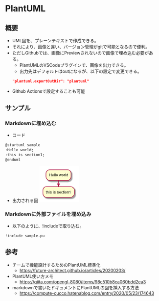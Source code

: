 # PlantUML

## 概要

- UML図を、プレーンテキストで作成できる。
- それにより、画像と違い、バージョン管理がgitで可能となるので便利。
- ただしGithubでは、画像にPreviewされないので画像で埋め込む必要がある。
  - PlantUMLのVSCodeプラグインで、画像を出力できる。
  - 出力先はデフォルトはoutになるが、以下の設定で変更できる。
  ```json
  "plantuml.exportOutDir": "plantuml"
  ```
- Github Actionsで設定することも可能


## サンプル

### Markdownに埋め込む

- コード
```plantuml
@startuml sample
:Hello world;
:this is section1;
@enduml
```

- 出力される図
![image](/plantuml/開発ツール/PlantUML/README/sample.png)

### Markdownに外部ファイルを埋め込み

- 以下のように、!includeで取り込む。
```
!include sample.pu
```

## 参考

- チームで機能設計するためのPlantUML標準化
  - https://future-architect.github.io/articles/20200203/
- PlantUML使い方メモ
  - https://qiita.com/opengl-8080/items/98c510b8ca060bdd2ea3
- markdownで書いたドキュメントにPlantUMLの図を挿入する方法
  - https://compute-cucco.hatenablog.com/entry/2020/05/23/174643
